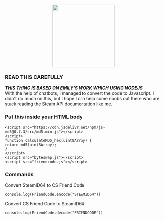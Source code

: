 <p align="center"><img width="200px" height="auto" src="https://raw.githubusercontent.com/tori2105/iOS-App-Scripts/refs/heads/main/resources/bongo.png"></p>

### READ THIS CAREFULLY
<span><b><i>THIS THING IS BASED ON <a href="https://github.com/emily33901/js-csfriendcode">EMILY'S WORK</a> WHICH USING NODEJS</i></b><br>
With the help of chatbots, I managed to convert the code to Javascript. I didn't do much on this, but I hope I can help some noobs out there who are stuck reading the Steam API documentation like me.

### Put this inside your HTML body
```
<script src="https://cdn.jsdelivr.net/npm/js-md5@0.7.3/src/md5.min.js"></script>
<script>
function calculateMD5_hex(uint8Array) {
return md5(uint8Array);
}
</script>
<script src="byteswap.js"></script>
<script src="friendcode.js"></script>
```

### Commands
<span>Convert SteamID64 to CS Friend Code</span>
```
console.log(FriendCode.encode("STEAMID64"))
```
<span>Convert CS Friend Code to SteamID64</span>
```
console.log(FriendCode.decode("FRIENDCODE"))
```
